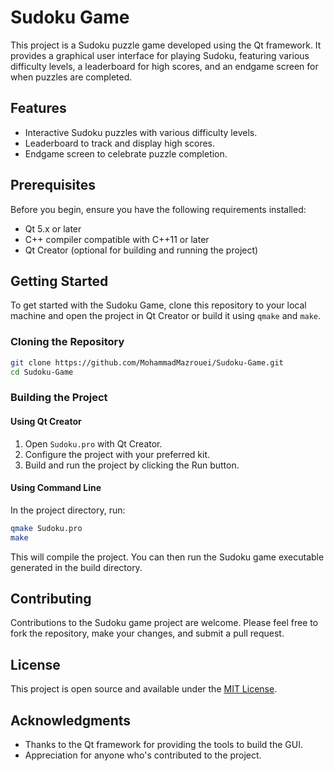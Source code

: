 
# Sudoku Game

This project is a Sudoku puzzle game developed using the Qt framework. It provides a graphical user interface for playing Sudoku, featuring various difficulty levels, a leaderboard for high scores, and an endgame screen for when puzzles are completed.

## Features

- Interactive Sudoku puzzles with various difficulty levels.
- Leaderboard to track and display high scores.
- Endgame screen to celebrate puzzle completion.

## Prerequisites

Before you begin, ensure you have the following requirements installed:
- Qt 5.x or later
- C++ compiler compatible with C++11 or later
- Qt Creator (optional for building and running the project)

## Getting Started

To get started with the Sudoku Game, clone this repository to your local machine and open the project in Qt Creator or build it using `qmake` and `make`.

### Cloning the Repository

```bash
git clone https://github.com/MohammadMazrouei/Sudoku-Game.git
cd Sudoku-Game
```

### Building the Project

#### Using Qt Creator
1. Open `Sudoku.pro` with Qt Creator.
2. Configure the project with your preferred kit.
3. Build and run the project by clicking the Run button.

#### Using Command Line
In the project directory, run:

```bash
qmake Sudoku.pro
make
```

This will compile the project. You can then run the Sudoku game executable generated in the build directory.

## Contributing

Contributions to the Sudoku game project are welcome. Please feel free to fork the repository, make your changes, and submit a pull request.

## License

This project is open source and available under the [MIT License](LICENSE).

## Acknowledgments

- Thanks to the Qt framework for providing the tools to build the GUI.
- Appreciation for anyone who's contributed to the project.
